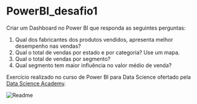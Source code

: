 # PowerBI_desafio1

Criar um Dashboard no Power BI que responda as seguintes perguntas:

1. Qual dos fabricantes dos produtos vendidos, apresenta melhor desempenho nas vendas?
2. Qual o total de vendas por estado e por categoria? Use um mapa.
3. Qual o total de vendas por segmento? 
4. Qual segmento tem maior influência no valor médio de venda?

Exercício realizado no curso de Power BI para Data Science ofertado pela [Data Science Academy](https://www.datascienceacademy.com.br/course/microsoft-power-bi-para-data-science).

<img alt="Readme" title="Dashboard-Pronto" src="C:\Users\bruna\Dashboard-Pronto.png" />

